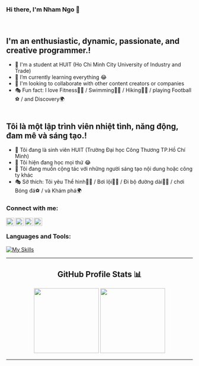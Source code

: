 ### Hi there, I'm Nham Ngo 👋


<br />

## I'm an enthusiastic, dynamic, passionate, and creative programmer.!

- 🔭 I'm a student at HUIT (Ho Chi Minh City University of Industry and Trade)
- 🌱 I’m currently learning everything 😂
- 👯 I'm looking to collaborate with other content creators or companies
- 🎭 Fun fact: I love Fitness🏋️‍♂️ / Swimming🏊‍♂️ / Hiking🧗‍♂️ / playing Football⚽ / and Discovery🌍
  <br />
  <br />
## Tôi là một lập trình viên nhiệt tình, năng động, đam mê và sáng tạo.!

- 🔭 Tôi đang là sinh viên HUIT (Trường Đại học Công Thương TP.Hồ Chí Minh)
- 🌱 Tôi hiện đang học mọi thứ 😂
- 👯 Tôi đang muốn cộng tác với những người sáng tạo nội dung hoặc công ty khác
- 🎭 Sở thích: Tôi yêu Thể hình🏋️‍♂️ / Bơi lội🏊‍♂️ / Đi bộ đường dài🧗‍♂️ / chơi Bóng đá⚽ / và Khám phá🌍
   <br />
### Connect with me:

<a target="_blank" href="https://tinyurl.com/nhamngoo"><img align="left" alt="aljagne.com" width="22px" src="https://simpleicons.vercel.app/webflow/fff" /></a>
<a target="_blank" href="https://www.instagram.com/nhamngoo.29/"><img align="left" alt="aljagne | Instagram" width="22px" src="https://simpleicons.vercel.app/instagram/fff" /></a>
<a target="_blank" href="https://discordapp.com/users/.tuine"><img align="left" alt="aljagne | Discord" width="22px" src="https://simpleicons.vercel.app/discord/fff" /></a>
<a target="_blank" href="https://www.facebook.com/nhamngoo.29/"><img align="left" alt="aljagne | Discord" width="22px" src="https://simpleicons.vercel.app/facebook/fff" /></a>
<br /> 

### Languages and Tools:
[![My Skills](https://skillicons.dev/icons?i=cs,java,c,cpp,javascript,typescript,css,scss,html,react,redux,dotnet,vscode,visualstudio,github,ai,jquery,materialui,tailwind,bootstrap,postman,redis,elasticsearch,mongodb,postgres,sqlite,firebase,postgres,regex,androidstudio,figma,postman,docker,vite,yarn,npm)](https://skillicons.dev)

---
  <div align="center">
    <h2>GitHub Profile Stats 📊</h2>
    <img src="https://github-readme-stats.vercel.app/api?username=nhamngo29&show_icons=true&title_color=fff&icon_color=79ff97&text_color=9f9f9f&bg_color=151515&count_private=true&hide_border=true" height="175px">
    <img src="https://github-readme-streak-stats.herokuapp.com/?user=nhamngo29&show_icons=true&hide_border=true&theme=dark" height="175px">
<!--     <h2>GitHub Trophies <img src="https://cdn.discordapp.com/emojis/866705355684577290.png?v=1" width="30px"></h2>
    <img src="https://github-profile-trophy.vercel.app/?username=aljagne&theme=onedark&no-frame=true&no-bg=true&theme=discord"> -->
</div>
  
 ---
